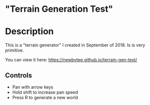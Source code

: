 # "Terrain Generation Test"

# Description

This is a "terrain generator" I created in September of 2018. Is is very
 primitive.

You can view it here: https://newbytee.github.io/terrain-gen-test/

## Controls

- Pan with arrow keys
- Hold shift to increase pan speed
- Press R to generate a new world

